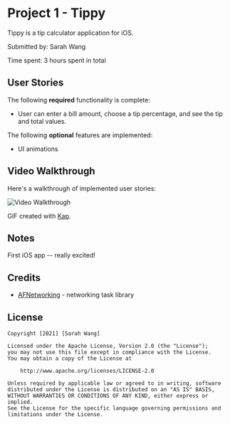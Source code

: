 # Project 1 - Tippy

Tippy is a tip calculator application for iOS.

Submitted by: Sarah Wang

Time spent: 3 hours spent in total

## User Stories

The following **required** functionality is complete:

* User can enter a bill amount, choose a tip percentage, and see the tip and total values.

The following **optional** features are implemented:

* UI animations

## Video Walkthrough

Here's a walkthrough of implemented user stories:

<img src='https://i.imgur.com/wQg04ET.gif' title='Video Walkthrough' width='' alt='Video Walkthrough' />

GIF created with [Kap](https://getkap.co/).

## Notes

First iOS app -- really excited!

## Credits

- [AFNetworking](https://github.com/AFNetworking/AFNetworking) - networking task library

## License

    Copyright [2021] [Sarah Wang]

    Licensed under the Apache License, Version 2.0 (the "License");
    you may not use this file except in compliance with the License.
    You may obtain a copy of the License at

        http://www.apache.org/licenses/LICENSE-2.0

    Unless required by applicable law or agreed to in writing, software
    distributed under the License is distributed on an "AS IS" BASIS,
    WITHOUT WARRANTIES OR CONDITIONS OF ANY KIND, either express or implied.
    See the License for the specific language governing permissions and
    limitations under the License.
